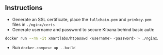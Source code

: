 ## Instructions

- Generate an SSL certificate, place the `fullchain.pem` and `privkey.pem` files in `./nginx/certs`
- Generate username and password to secure Kibana behind basic auth:
```bash
docker run --rm -it xmartlabs/htpasswd <username> <password> > ./nginx/security/htpasswd
```
- Run `docker-compose up --build`
